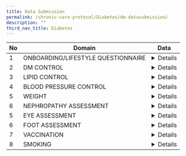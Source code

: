 ```yaml
---
title: Data Submission
permalink: /chronic-care-protocol/Diabetes/dm-datasubmission/
description: ""
third_nav_title: Diabetes
---
```

<table>
<thead>
  <tr>
    <th>No</th>
    <th>Domain</th>
    <th>Data</th>
  </tr>
</thead>
<tbody>
  <tr>
    <td>1</td>
    <td>ONBOARDING/LIFESTYLE QUESTIONNAIRE</td>
    <td><details>1. Smoking Status*  (Never Smoker, Ex Smoker, Current)<br><br>2. Year started smoking* (Date)( (if smoker)<br><br>3. No. of sticks smoked/day* (Numeric) (if smoker)</details></td>
  </tr>
  <tr>
    <td>2</td>
    <td>DM CONTROL</td>
    <td><details>1. HbA1c (%)*or Fasting Plasma Glucose (FPG) (mmol/L or (mg/ dL)<br>2. Oral Glucose Tolerance Test (OGTT) (mmol/L or mg/dL)<br>3. Diagnosis Year </details></td>
  </tr>
  <tr>
    <td>3</td>
    <td>LIPID CONTROL</td>
    <td><details>1. LDL-C (mg/dL)* or LDL-C (mmol/L)*</details></td>
  </tr>
  <tr>
    <td>4</td>
    <td>BLOOD PRESSURE CONTROL</td>
    <td><details>1. Systolic BP (mmHg)*<br>2. Diastolic BP (mmHg)*</details></td>
  </tr>
  <tr>
    <td>5</td>
    <td>WEIGHT</td>
    <td><details>1. BMI (kg/m2), calculated from height*, weight*<br>2. Date of screening</details></td>
  </tr>
  <tr>
    <td>6</td>
    <td>NEPHROPATHY ASSESSMENT</td>
    <td><details>1. Serum creatinine* (μmol/L) or eGFR (ml/min/1.73m2)* <br>2. Urine ACR (mg/mmol)*  or Urine PCR (mg/mmol)*</details></td>
  </tr>
  <tr>
    <td>5</td>
    <td>EYE ASSESSMENT</td>
    <td><details>1. Conducted *(Yes/No)<br><br>2. Date of visit<br><br>3. Image quality sufficient for reporting (Yes/ No)<br><br>4. Results*	<br>    i. No diabetic retinopathy/maculopathy<br><br>   ii. Diabetic retinopathy present (Left/Right/Both)<br>      a. Non-Proliferative retinopathy<br>          - mild (Left/Right/Both)<br>          - moderate (Left/Right/Both)<br>          - severe (Left/Right/Both)&lt;<br><br>      b. Proliferative diabetic retinopathy (Left/Right/Both)<br><br>   iii. Diabetic maculopathy present (Left/Right/Both) &lt;br&gt;<br><br>5. Follow up actions:<br><br>    i. Annual rescreen or <br><br>   ii. Refer to ophthalmologist with or without urgency or<br><br>  iii. Repeat in 6 months or<br><br>  iv. Others<br><br>6. Other findings (optional)<br><br>7. Detailed report &amp; image (optional)<br></td>
  </tr>
  <tr>
    <td>6</td>
    <td>FOOT ASSESSMENT</td>
    <td><details>1. Conducted*(Yes/No)<br>2. Date of visit<br>3. Outcome* (refer to ACG 2019 DFS guideline) for both left and right foot <br><br>     i. Low risk diabetic foot ulcers<br><br>    ii. Moderate risk for diabetic foot ulcers	<br>   iii. High Risk for diabetic foot ulcers<br><br>4. DFS performed by (Nurse, Technician, Podiatrist etc) <br>5. Services provider (PCN, CHC, SATA, in house etc) <br>6. Patient Education done (Yes/No)</details></td>
  </tr>
  <tr>
    <td>7</td>
    <td>VACCINATION</td>
    <td><details>1. Influenza Vaccination* (Yes/No), Date of Vaccination<br>2. Pneumococcal Vaccination* (Yes/No), Date of Vaccination</details></td>
  </tr>
  <tr>
    <td>8</td>
    <td>SMOKING</td>
    <td><details>1. Smoking Status*  (Never Smoker, Ex Smoker, Current)<br>	<br>2. Year started smoking* (Date)( (if smoker)<br>	<br>3. No. of sticks smoked/day*(Numeric) (if smoker)<br><br>4. State of change:<br>&nbsp;&nbsp;&nbsp;(i)&nbsp;&nbsp;Pre-contemplation, <br>&nbsp;&nbsp;&nbsp;(ii) Contemplation,<br>&nbsp;&nbsp;&nbsp;(iii) Preparation	<br>&nbsp;&nbsp;&nbsp;(iv) Action, OR<br>&nbsp;&nbsp;&nbsp;(v) Maintenance.</details></td>
  </tr>
</tbody>
</table>